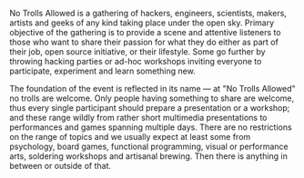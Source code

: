 No Trolls Allowed is a gathering of hackers, engineers, scientists, makers, 
artists and geeks of any kind taking place under the open sky.
Primary objective of the gathering is to provide a scene and attentive 
listeners to those who want to share their passion for what they do either 
as part of their job, open source initiative, or their lifestyle. 
Some go further by throwing hacking parties or ad-hoc workshops inviting 
everyone to participate, experiment and learn something new. 

The foundation of the event is reflected in its name — 
at "No Trolls Allowed" no trolls are welcome. Only people having 
something to share are welcome, thus every single participant should 
prepare a presentation or a workshop; and these range wildly from 
rather short multimedia presentations to performances and games spanning 
multiple days. There are no restrictions on the range of topics and we 
usually expect at least some from psychology, board games, functional 
programming, visual or performance arts, soldering workshops and 
artisanal brewing. Then there is anything in between or outside of that. 
